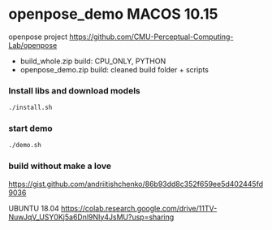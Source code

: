# openpose_demo MACOS 10.15
openpose project  https://github.com/CMU-Perceptual-Computing-Lab/openpose

* build_whole.zip build: CPU_ONLY, PYTHON
* openpose_demo.zip build: cleaned build folder + scripts

### Install libs and download models
```sh
./install.sh
```

### start demo
```sh
./demo.sh
```

### build without make a love
https://gist.github.com/andriitishchenko/86b93dd8c352f659ee5d402445fd9036


UBUNTU 18.04
https://colab.research.google.com/drive/11TV-NuwJqV_USY0Kj5a6Dnl9NIy4JsMU?usp=sharing




